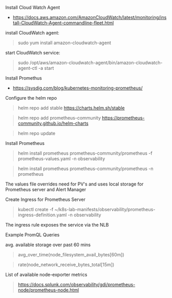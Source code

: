 Install Cloud Watch Agent
- https://docs.aws.amazon.com/AmazonCloudWatch/latest/monitoring/install-CloudWatch-Agent-commandline-fleet.html

install CloudWatch agent:
> sudo yum install amazon-cloudwatch-agent

start CloudWatch service:
> sudo /opt/aws/amazon-cloudwatch-agent/bin/amazon-cloudwatch-agent-ctl -a start

Install Promethus
- https://sysdig.com/blog/kubernetes-monitoring-prometheus/

Configure the helm repo
> helm repo add stable https://charts.helm.sh/stable

> helm repo add prometheus-community https://prometheus-community.github.io/helm-charts

> helm repo update

Install Prometheus

> helm install prometheus prometheus-community/prometheus -f prometheus-values.yaml -n observability

> helm install prometheus prometheus-community/prometheus -n prometheus

The values file overrides need for PV's and uses local storage for Prometheus server and Alert Manager

Create Ingress for Prometheus Server
> kubectl create -f ~/k8s-lab-manifests/observability/prometheus-ingress-definition.yaml -n observability

The ingress rule exposes the service via the NLB

Example PromQL Queries

avg. available storage over past 60 mins
> avg_over_time(node_filesystem_avail_bytes[60m])

> rate(node_network_receive_bytes_total[15m])

List of available node-exporter metrics
> https://docs.splunk.com/observability/gdi/prometheus-node/prometheus-node.html